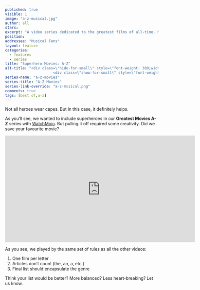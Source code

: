 ```yaml
---
published: true
visible: 1
image: "a-z-musical.jpg"
author: all
stars: 
excerpt: "A video series dedicated to the greatest films of all-time. Made In partnership with our friends at WatchMojo."
position: 
addressee: "Musical Fans"
layout: feature
categories: 
  - features
  - series
title: "Superhero Movies: A-Z"
alt-title: "<div class=\"hide-for-small\" style=\"font-weight: 300;width: 16rem;margin: -10rem auto 0 auto;font-family: Helvetica Neue;color: #fff;font-size: 1.5rem;padding-left: 2rem;text-align: center;\">The greatest movies of all time</div>
	                  <div class=\"show-for-small\" style=\"font-weight: 300;width: 10rem;margin: 3.5rem auto 0 auto;font-family: Helvetica Neue;color: #fff;font-size: 1rem;padding-left: 1rem;text-align: center;\">The greatest movies of all time</div>"
series-name: "a-z-movies"
series-title: "A-Z Movies"
series-link-override: "a-z-musical.png"
comments: true
tags: [best of,a-z]
---
```

Not all heroes wear capes. But in this case, it definitely helps. 

As you’ll see, we wanted to include superheroes in our **Greatest Movies A-Z** series with [WatchMojo](https://www.youtube.com/channel/UCaWd5_7JhbQBe4dknZhsHJg). But pulling it off required some creativity. Did we save your favourite movie?  

<div class="video-container"><iframe width="624" height="351" src="https://www.youtube.com/embed/tZSH0NASKRE?ecver=1" frameborder="0" allowfullscreen></iframe></div>

As you see, we played by the same set of rules as all the other videos:

1. One film per letter
1. Articles don’t count (the, an, a, etc.)
1. Final list should encapsulate the genre

Think your list would be better? More balanced? Less heart-breaking? Let us know.